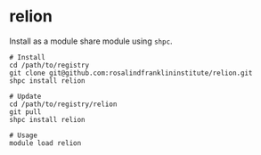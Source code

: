 # relion

Install as a module share module using `shpc`.

```
# Install
cd /path/to/registry
git clone git@github.com:rosalindfranklininstitute/relion.git
shpc install relion

# Update
cd /path/to/registry/relion
git pull
shpc install relion

# Usage
module load relion
```